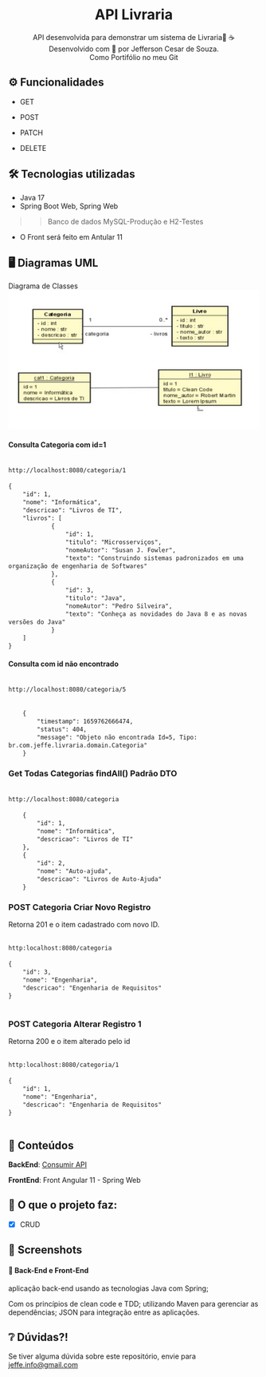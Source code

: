 <div align="center">
  <h1>API Livraria</h1>
  <p>
	  API desenvolvida  para demonstrar um sistema de Livraria🤿 ☕ <br>
	  Desenvolvido com 💙 por Jefferson Cesar de Souza.<br>
	  Como Portifólio no meu Git
  </p>
</div>

## ⚙️ Funcionalidades 

- GET 
	
- POST 

- PATCH 
		
- DELETE

## 🛠️ Tecnologias utilizadas

- Java 17
- Spring Boot Web, Spring Web
>> Banco de dados MySQL-Produção e H2-Testes 

- O Front será feito em Antular 11


## 🖥️ Diagramas UML

Diagrama de Classes
![Diagrama de Classe Categoria](ModelagemDeDados/DiagramaDeClasseCategoriaProjetoLivrariaAPI.jpg)



#### Consulta Categoria com id=1     

````

http://localhost:8080/categoria/1

{
	"id": 1,
	"nome": "Informática",
	"descricao": "Livros de TI",
	"livros": [
			{
				"id": 1,
				"titulo": "Microsserviços",
				"nomeAutor": "Susan J. Fowler",
				"texto": "Construindo sistemas padronizados em uma organização de engenharia de Softwares"
			},
			{
				"id": 3,
				"titulo": "Java",
				"nomeAutor": "Pedro Silveira",
				"texto": "Conheça as novidades do Java 8 e as novas versões do Java"
			}
	]
}

````



#### Consulta com id não encontrado

````

http://localhost:8080/categoria/5


	{
		"timestamp": 1659762666474,
		"status": 404,
		"message": "Objeto não encontrada Id=5, Tipo: br.com.jeffe.livraria.domain.Categoria"
	}

````


###  Get Todas Categorias  findAll() Padrão DTO

````

http://localhost:8080/categoria

    {
        "id": 1,
        "nome": "Informática",
        "descricao": "Livros de TI"
    },
    {
        "id": 2,
        "nome": "Auto-ajuda",
        "descricao": "Livros de Auto-Ajuda"
    }

````

### POST Categoria  Criar Novo Registro

Retorna 201 e o item cadastrado com novo ID.

````

http:localhost:8080/categoria

{
    "id": 3,
    "nome": "Engenharia",
    "descricao": "Engenharia de Requisitos"
}


````



### POST Categoria  Alterar Registro 1

Retorna 200 e o item alterado pelo id

````

http:localhost:8080/categoria/1

{
    "id": 1,
    "nome": "Engenharia",
    "descricao": "Engenharia de Requisitos"
}


````



## 📒 Conteúdos  

**BackEnd**: [Consumir API](https://github.com/JeffeDev)

**FrontEnd**: Front Angular 11  - Spring Web




## 🎯 O que o projeto faz:
  - [X] CRUD 



## 📸 Screenshots
####  📌 Back-End e Front-End 
aplicação back-end usando as tecnologias Java com Spring;

Com os princípios de clean code e TDD;
utilizando Maven para gerenciar as dependências;
JSON para integração entre as aplicações.


## ❔ Dúvidas?!
Se tiver alguma dúvida sobre este repositório, envie para jeffe.info@gmail.com




